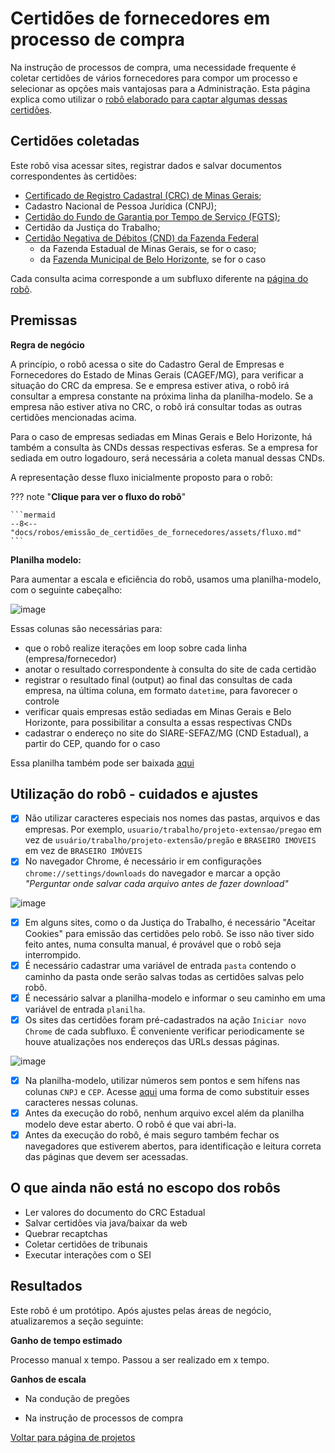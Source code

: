 # Certidões de fornecedores em processo de compra

Na instrução de processos de compra, uma necessidade frequente é coletar certidões de vários fornecedores para compor um processo e selecionar as opções mais vantajosas para a Administração. Esta página explica como utilizar o [robô elaborado para captar algumas dessas certidões](../../../robos/emissão_de_certidões_de_fornecedores/index.md).  


## Certidões coletadas

Este robô visa acessar sites, registrar dados e salvar documentos correspondentes às certidões:

- [Certificado de Registro Cadastral (CRC) de Minas Gerais](subfluxos/#crccagef);
- Cadastro Nacional de Pessoa Jurídica (CNPJ);
- [Certidão do Fundo de Garantia por Tempo de Serviço (FGTS)](subfluxos/#certidao-do-fundo-de-garantia-por-tempo-de-servico-fgts);
- Certidão da Justiça do Trabalho;
- [Certidão Negativa de Débitos (CND) da Fazenda Federal](subfluxos/#cnd-federal)
  - da Fazenda Estadual de Minas Gerais, se for o caso;
  - da [Fazenda Municipal de Belo Horizonte](subfluxos/#cnd-municipal-de-belo-horizonte), se for o caso

Cada consulta acima corresponde a um subfluxo diferente na [página do robô](../../../robos/emissão_de_certidões_de_fornecedores/index.md).  

## Premissas

**Regra de negócio**

A princípio, o robô acessa o site do Cadastro Geral de Empresas e Fornecedores do Estado de Minas Gerais (CAGEF/MG), para verificar a situação do CRC da empresa. Se e empresa estiver ativa, o robô irá consultar a empresa constante na próxima linha da planilha-modelo. Se a empresa não estiver ativa no CRC, o robô irá consultar todas as outras certidões mencionadas acima.

Para o caso de empresas sediadas em Minas Gerais e Belo Horizonte, há também a consulta às CNDs dessas respectivas esferas. Se a empresa for sediada em outro logadouro, será necessária a coleta manual dessas CNDs.  

A representação desse fluxo inicialmente proposto para o robô:

??? note "**Clique para ver o fluxo do robô**"

    ```mermaid
    --8<-- "docs/robos/emissão_de_certidões_de_fornecedores/assets/fluxo.md"
    ```

**Planilha modelo:**

Para aumentar a escala e eficiência do robô, usamos uma planilha-modelo, com o seguinte cabeçalho:

![image](https://github.com/user-attachments/assets/f19adf12-6eac-441e-94bf-23ee54cd234b)

Essas colunas são necessárias para:

- que o robô realize iterações em loop sobre cada linha (empresa/fornecedor)
- anotar o resultado correspondente à consulta do site de cada certidão
- registrar o resultado final (output) ao final das consultas de cada empresa, na última coluna, em formato `datetime`, para favorecer o controle 
- verificar quais empresas estão sediadas em Minas Gerais e Belo Horizonte, para possibilitar a consulta a essas respectivas CNDs
- cadastrar o endereço no site do SIARE-SEFAZ/MG (CND Estadual), a partir do CEP, quando for o caso

Essa planilha também pode ser baixada [aqui](../../../robos/emissão_de_certidões_de_fornecedores/assets/cnpj-fornecedores.csv)  

## Utilização do robô - cuidados e ajustes

- [x] Não utilizar caracteres especiais nos nomes das pastas, arquivos e das empresas. Por exemplo, `usuario/trabalho/projeto-extensao/pregao` em vez de `usuário/trabalho/projeto-extensão/pregão` e `BRASEIRO IMOVEIS` em vez de `BRASEIRO IMÓVEIS`
- [x] No navegador Chrome, é necessário ir em configurações `chrome://settings/downloads` do navegador e marcar a opção _"Perguntar onde salvar cada arquivo antes de fazer download"_

![image](https://github.com/user-attachments/assets/35347b5a-c535-4bf9-89bc-6a3c66b719c1)


- [x] Em alguns sites, como o da Justiça do Trabalho, é necessário "Aceitar Cookies" para emissão das certidões pelo robô. Se isso não tiver sido feito antes, numa consulta manual, é provável que o robô seja interrompido.
- [x] É necessário cadastrar uma variável de entrada `pasta` contendo o caminho da pasta onde serão salvas todas as certidões salvas pelo robô.
- [x] É necessário salvar a planilha-modelo e informar o seu caminho em uma variável de entrada `planilha`.
- [x] Os sites das certidões foram pré-cadastrados na ação  `Iniciar novo Chrome` de cada subfluxo. É conveniente verificar periodicamente se houve atualizações nos endereços das URLs dessas páginas.
      
![image](https://github.com/user-attachments/assets/d50fc64c-cac9-431c-a0a7-00e1e6ffbc0b)

- [x] Na planilha-modelo, utilizar números sem pontos e sem hífens nas colunas `CNPJ` e `CEP`. Acesse [aqui](https://automatiza-mg.github.io/automatizacoes/blog/modificar-dados-no-excel/#substituir-partes-do-valor-de-uma-celula) uma forma de como substituir esses caracteres nessas colunas.
- [x] Antes da execução do robô, nenhum arquivo excel além da planilha modelo deve estar aberto. O robô é que vai abri-la.
- [x] Antes da execução do robô, é mais seguro também fechar os navegadores que estiverem abertos, para identificação e leitura correta das páginas que devem ser acessadas.  

## O que ainda não está no escopo dos robôs

- Ler valores do documento do CRC Estadual
- Salvar certidões via java/baixar da web
- Quebrar recaptchas
- Coletar certidões de tribunais
- Executar interações com o SEI

## Resultados

Este robô é um protótipo. Após ajustes pelas áreas de negócio, atualizaremos a seção seguinte:

**Ganho de tempo estimado**

Processo manual x tempo. Passou a ser realizado em x tempo.

**Ganhos de escala**

- Na condução de pregões

- Na instrução de processos de compra

[Voltar para página de projetos](../../)
